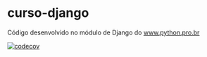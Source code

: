# curso-django
Código desenvolvido no módulo de Django do www.python.pro.br

[![codecov](https://codecov.io/gh/cpdiego/curso-django/branch/main/graph/badge.svg)](https://app.codecov.io/gh/cpdiego/curso-django)
